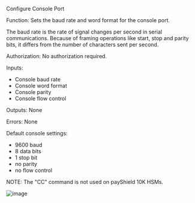 Configure Console Port

Function: Sets the baud rate and word format for the console port.

The baud rate is the rate of signal changes per second in serial communications. Because of framing operations like start, stop and parity bits, it differs from the number of characters sent per second.

Authorization: No authorization required.

Inputs:
- Console baud rate
- Console word format
- Console parity
- Console flow control

Outputs: None

Errors: None

Default console settings:
- 9600 baud
- 8 data bits
- 1 stop bit
- no parity
- no flow control

NOTE: The "CC" command is not used on payShield 10K HSMs.

![image](https://user-images.githubusercontent.com/77227227/195861029-249addc0-4417-4430-9aaf-f938d33929f2.png)
